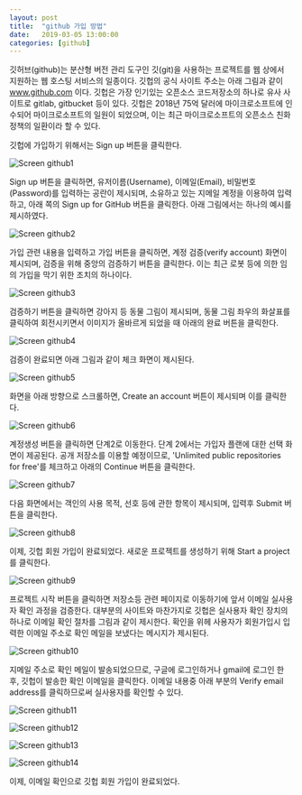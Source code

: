 ```yaml
---
layout: post
title:  "github 가입 방법"
date:   2019-03-05 13:00:00 
categories: [github]
---
```


깃허브(github)는 분산형 버전 관리 도구인 깃(git)을 사용하는 프로젝트를 웹 상에서 지원하는 웹 호스팅 서비스의 일종이다. 깃헙의 공식 사이트 주소는 아래 그림과 같이 www.github.com 이다.  깃헙은 가장 인기있는 오픈소스 코드저장소의 하나로 유사 사이트로 gitlab, gitbucket 등이 있다.  깃헙은 2018년 75억 달러에 마이크로소프트에 인수되어 마이크로소프트의 일원이 되었으며, 이는 최근 마이크로소프트의 오픈소스 친화정책의 일환이라 할 수 있다.   
 
깃헙에 가입하기 위해서는 Sign up 버튼을 클릭한다. 

![Screen github1](https://raw.githubusercontent.com/javaroadmap/javaroadmap.github.io/master/static/img/_posts/githubsignup/github1.png "Screen github1")

Sign up 버튼을 클릭하면, 유저이름(Username), 이메일(Email), 비밀번호(Password)를 입력하는 공란이 제시되며, 소유하고 있는 지메일 계정을 이용하여 입력하고, 아래 쪽의 Sign up for GitHub 버튼을 클릭한다.  아래 그림에서는 하나의 예시를 제시하였다.

![Screen github2](https://raw.githubusercontent.com/javaroadmap/javaroadmap.github.io/master/static/img/_posts/githubsignup/github2.png "Screen github2")
 
가입 관련 내용을 입력하고 가입 버튼을 클릭하면, 계정 검증(verify account) 화면이 제시되며, 검증을 위해 중앙의 검증하기 버튼을 클릭한다.  이는 최근 로봇 등에 의한 임의 가입을 막기 위한 조치의 하나이다.

![Screen github3](https://raw.githubusercontent.com/javaroadmap/javaroadmap.github.io/master/static/img/_posts/githubsignup/github3.png "Screen github3")

검증하기 버튼을 클릭하면 강아지 등 동물 그림이 제시되며, 동물 그림 좌우의 화살표를 클릭하여 회전시키면서 이미지가 올바르게 되었을 때 아래의 완료 버튼을 클릭한다.

![Screen github4](https://raw.githubusercontent.com/javaroadmap/javaroadmap.github.io/master/static/img/_posts/githubsignup/github4.png "Screen github4")

검증이 완료되면 아래 그림과 같이 체크 화면이 제시된다.

![Screen github5](https://raw.githubusercontent.com/javaroadmap/javaroadmap.github.io/master/static/img/_posts/githubsignup/github5.png "Screen github5")

화면을 아래 방향으로 스크롤하면, Create an account 버튼이 제시되며 이를 클릭한다.

![Screen github6](https://raw.githubusercontent.com/javaroadmap/javaroadmap.github.io/master/static/img/_posts/githubsignup/github6.png "Screen github6")

계정생성 버튼을 클릭하면 단계2로 이동한다.  단계 2에서는 가입자 플랜에 대한 선택 화면이 제공된다. 공개 저장소를 이용할 예정이므로, 'Unlimited public repositories for free'를 체크하고 아래의 Continue 버튼을 클릭한다.

![Screen github7](https://raw.githubusercontent.com/javaroadmap/javaroadmap.github.io/master/static/img/_posts/githubsignup/github7.png "Screen github7")

다음 화면에서는 객인의 사용 목적, 선호 등에 관한 항목이 제시되며, 입력후 Submit 버튼을 클릭한다.
    
![Screen github8](https://raw.githubusercontent.com/javaroadmap/javaroadmap.github.io/master/static/img/_posts/githubsignup/github8.png "Screen github8")

이제, 깃헙 회원 가입이 완료되었다. 새로운 프로젝트를 생성하기 위해 Start a project를 클릭한다. 

![Screen github9](https://raw.githubusercontent.com/javaroadmap/javaroadmap.github.io/master/static/img/_posts/githubsignup/github9.png "Screen github9")

프로젝트 시작 버튼을 클릭하면 저장소등 관련 페이지로 이동하기에 앞서 이메일 실사용자 확인 과정을 검증한다. 대부분의 사이트와 마찬가지로 깃헙은 실사용자 확인 장치의 하나로 이메일 확인 절차를 그림과 같이 제시한다. 확인을 위헤 사용자가 회원가입시 입력한 이메일 주소로 확인 메일을 보냈다는 메시지가 제시된다.  
 
![Screen github10](https://raw.githubusercontent.com/javaroadmap/javaroadmap.github.io/master/static/img/_posts/githubsignup/github10.png "Screen github10")

지메일 주소로 확인 메일이 발송되었으므로, 구글에 로그인하거나 gmail에 로그인 한 후, 깃헙이 발송한 확인 이메일을 클릭한다. 이메일 내용중 아래 부분의 Verify email address를 클릭하므로써 실사용자를 확인할 수 있다.

![Screen github11](https://raw.githubusercontent.com/javaroadmap/javaroadmap.github.io/master/static/img/_posts/githubsignup/github11.png "Screen github11")

![Screen github12](https://raw.githubusercontent.com/javaroadmap/javaroadmap.github.io/master/static/img/_posts/githubsignup/github12.png "Screen github12")

![Screen github13](https://raw.githubusercontent.com/javaroadmap/javaroadmap.github.io/master/static/img/_posts/githubsignup/github13.png "Screen github13")

![Screen github14](https://raw.githubusercontent.com/javaroadmap/javaroadmap.github.io/master/static/img/_posts/githubsignup/github14.png "Screen github14")

이제, 이메일 확인으로 깃헙 회원 가입이 완료되었다.
